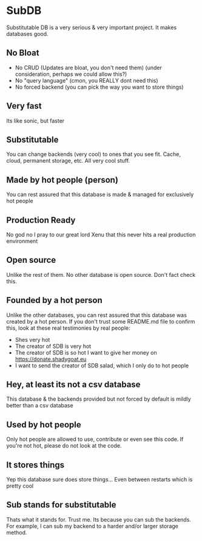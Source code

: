 # SubDB

Substitutable DB is a very serious & very important project. It makes databases good.

## No Bloat

- No CRUD (Updates are bloat, you don't need them) (under consideration, perhaps we could allow this?)
- No "query language" (cmon, you REALLY dont need this)
- No forced backend (you can pick the way you want to store things)

## Very fast

Its like sonic, but faster

## Substitutable

You can change backends (very cool) to ones that you see fit. Cache, cloud, permanent storage, etc. All very cool stuff.

## Made by hot people (person)

You can rest assured that this database is made & managed for exclusively hot people

## Production Ready

No god no I pray to our great lord Xenu that this never hits a real production environment

## Open source

Unlike the rest of them. No other database is open source. Don't fact check this.

## Founded by a hot person

Unlike the other databases, you can rest assured that this database was created by a hot person. If you don't trust some README.md file to confirm this, look at these real testimonies by real people:

- Shes very hot
- The creator of SDB is very hot
- The creator of SDB is so hot I want to give her money on https://donate.shadygoat.eu
- I want to send the creator of SDB salad, which I only do to hot people

## Hey, at least its not a csv database

This database & the backends provided but not forced by default is mildly better than a csv database

## Used by hot people

Only hot people are allowed to use, contribute or even see this code. If you're not hot, please do not look at the code.

## It stores things

Yep this database sure does store things... Even between restarts which is pretty cool

## Sub stands for substitutable

Thats what it stands for. Trust me. Its because you can sub the backends. For example, I can sub my backend to a harder and/or larger storage method.
